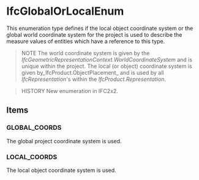 # IfcGlobalOrLocalEnum

This enumeration type defines if the local object coordinate system or the global world coordinate system for the project is used to describe the measure values of entities which have a reference to this type.
<!-- end of short definition -->

> NOTE The world coordinate system is given by the _IfcGeometricRepresentationContext.WorldCoordinateSystem_ and is unique within the project. The local (or object) coordinate system is given by_IfcProduct.ObjectPlacement_ and is used by all _IfcRepresentation_'s within the _IfcProduct.Representation_.

> HISTORY New enumeration in IFC2x2.

## Items

### GLOBAL_COORDS
The global project coordinate system is used.

### LOCAL_COORDS
The local object coordinate system is used.
